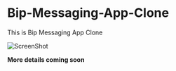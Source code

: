 # Bip-Messaging-App-Clone

This is Bip Messaging App Clone

![ScreenShot](https://i.ibb.co/L5S1gmz/Whats-App-Image-2021-01-12-at-00-07-56.jpg)

**More details coming soon**
